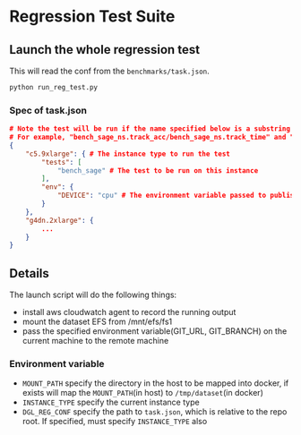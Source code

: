 Regression Test Suite
========================

## Launch the whole regression test
This will read the conf from the `benchmarks/task.json`. 
```bash
python run_reg_test.py
```

### Spec of task.json
```json
# Note the test will be run if the name specified below is a substring of the full test name.
# For example, "bench_sage_ns.track_acc/bench_sage_ns.track_time" and "bench_sage_ns.track_acc/bench_sage_ns.track_time" will both qualified if filtered with "bench_sage". If you want to exclude "bench_sage_ns", you can use "bench_sage." as the filter keyword.
{
    "c5.9xlarge": { # The instance type to run the test
        "tests": [
            "bench_sage" # The test to be run on this instance
        ],
        "env": {
            "DEVICE": "cpu" # The environment variable passed to publish.sh
        }
    },
    "g4dn.2xlarge": {
        ...
    }
}
```

## Details
The launch script will do the following things:
- install aws cloudwatch agent to record the running output
- mount the dataset EFS from /mnt/efs/fs1
- pass the specified environment variable(GIT_URL, GIT_BRANCH) on the current machine to the remote machine

### Environment variable
- `MOUNT_PATH` specify the directory in the host to be mapped into docker, if exists will map the `MOUNT_PATH`(in host) to `/tmp/dataset`(in docker)
- `INSTANCE_TYPE` specify the current instance type
- `DGL_REG_CONF` specify the path to `task.json`, which is relative to the repo root. If specified, must specify `INSTANCE_TYPE` also